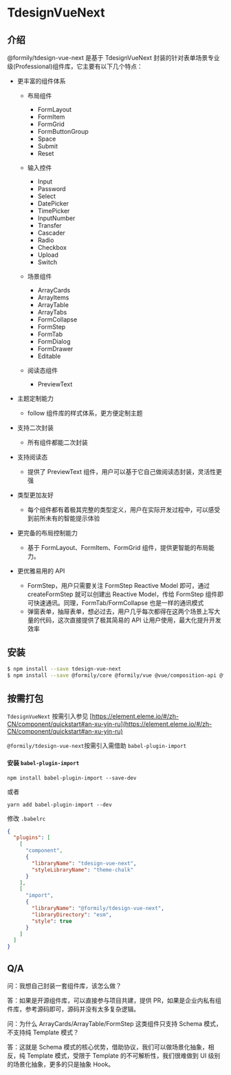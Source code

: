 # TdesignVueNext

## 介绍

@formily/tdesign-vue-next 是基于 TdesignVueNext 封装的针对表单场景专业级(Professional)组件库，它主要有以下几个特点：

- 更丰富的组件体系

  - 布局组件

    - FormLayout
    - FormItem
    - FormGrid
    - FormButtonGroup
    - Space
    - Submit
    - Reset

  - 输入控件
    - Input
    - Password
    - Select
    - DatePicker
    - TimePicker
    - InputNumber
    - Transfer
    - Cascader
    - Radio
    - Checkbox
    - Upload
    - Switch
  - 场景组件
    - ArrayCards
    - ArrayItems
    - ArrayTable
    - ArrayTabs
    - FormCollapse
    - FormStep
    - FormTab
    - FormDialog
    - FormDrawer
    - Editable
  - 阅读态组件
    - PreviewText

- 主题定制能力
  - follow 组件库的样式体系，更方便定制主题
- 支持二次封装
  - 所有组件都能二次封装
- 支持阅读态
  - 提供了 PreviewText 组件，用户可以基于它自己做阅读态封装，灵活性更强
- 类型更加友好
  - 每个组件都有着极其完整的类型定义，用户在实际开发过程中，可以感受到前所未有的智能提示体验
- 更完备的布局控制能力
  - 基于 FormLayout、FormItem、FormGrid 组件，提供更智能的布局能力。
- 更优雅易用的 API
  - FormStep，用户只需要关注 FormStep Reactive Model 即可，通过 createFormStep 就可以创建出 Reactive Model，传给 FormStep 组件即可快速通讯。同理，FormTab/FormCollapse 也是一样的通讯模式
  - 弹窗表单，抽屉表单，想必过去，用户几乎每次都得在这两个场景上写大量的代码，这次直接提供了极其简易的 API 让用户使用，最大化提升开发效率

## 安装

```bash
$ npm install --save tdesign-vue-next
$ npm install --save @formily/core @formily/vue @vue/composition-api @formily/tdesign-vue-next
```

## 按需打包

`TdesignVueNext` 按需引入参见 [https://element.eleme.io/#/zh-CN/component/quickstart#an-xu-yin-ru](https://element.eleme.io/#/zh-CN/component/quickstart#an-xu-yin-ru)

`@formily/tdesign-vue-next`按需引入需借助 `babel-plugin-import`

#### 安装 `babel-plugin-import`

```shell
npm install babel-plugin-import --save-dev
```

或者

```shell
yarn add babel-plugin-import --dev
```

修改 `.babelrc`

```json
{
  "plugins": [
    [
      "component",
      {
        "libraryName": "tdesign-vue-next",
        "styleLibraryName": "theme-chalk"
      }
    ],
    [
      "import",
      {
        "libraryName": "@formily/tdesign-vue-next",
        "libraryDirectory": "esm",
        "style": true
      }
    ]
  ]
}
```

## Q/A

问：我想自己封装一套组件库，该怎么做？

答：如果是开源组件库，可以直接参与项目共建，提供 PR，如果是企业内私有组件库，参考源码即可，源码并没有太多复杂逻辑。

问：为什么 ArrayCards/ArrayTable/FormStep 这类组件只支持 Schema 模式，不支持纯 Template 模式？

答：这就是 Schema 模式的核心优势，借助协议，我们可以做场景化抽象，相反，纯 Template 模式，受限于 Template 的不可解析性，我们很难做到 UI 级别的场景化抽象，更多的只是抽象 Hook。
